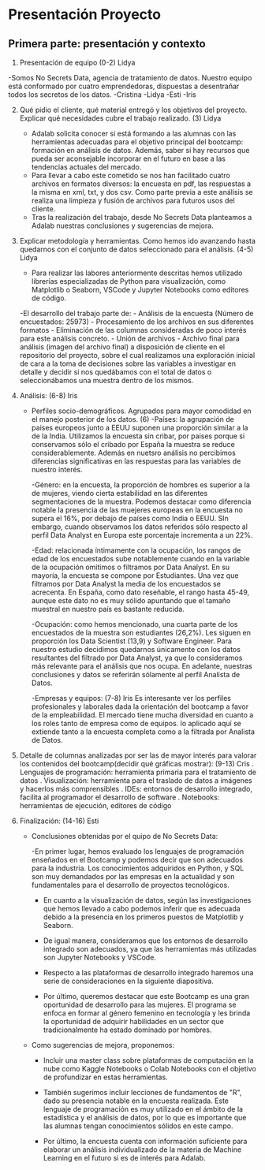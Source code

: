 


# Presentación Proyecto

## Primera parte: presentación y contexto

1. Presentación de equipo (0-2) Lidya

-Somos No Secrets Data, agencia de tratamiento de datos. Nuestro equipo está conformado por cuatro emprendedoras, dispuestas a desentrañar todos los secretos de los datos.
-Cristina
-Lidya
-Esti
-Iris

2. Qué pidio el cliente, qué material entregó y los objetivos del proyecto. Explicar qué necesidades cubre el trabajo realizado. (3) Lidya

    - Adalab solicita conocer si está formando a las alumnas con las herramientas adecuadas para el objetivo principal del bootcamp: formación en análisis de datos. Además, saber si hay recursos que pueda ser aconsejable incorporar en el futuro en base a las tendencias actuales del mercado.
    - Para llevar a cabo este cometido se nos han facilitado cuatro archivos en formatos diversos: la encuesta en pdf, las respuestas a la misma en xml, txt, y dos csv. Como parte previa a este análisis se realiza una limpieza y fusión de archivos para futuros usos del cliente.
    - Tras la realización del trabajo, desde No Secrets Data planteamos a Adalab nuestras conclusiones y sugerencias de mejora. 

3. Explicar metodología y herramientas. Como hemos ido avanzando hasta quedarnos con el conjunto de datos seleccionado para el análisis. (4-5) Lidya

    - Para realizar las labores anteriormente descritas hemos utilizado librerías especializadas de Python para visualización, como Matplotlib o Seaborn, VSCode y Jupyter Notebooks como editores de código.

    -El desarrollo del trabajo parte de: 
        - Análisis de la encuesta (Número de encuestados: 25973)
        - Procesamiento de los archivos en sus diferentes formatos
        - Eliminación de las columnas consideradas de poco interés para este análisis concreto.
        - Unión de archivos
        - Archivo final para análisis (imagen del archivo final) a disposición de cliente en el repositorio del proyecto, sobre el cual realizamos una exploración inicial de cara a la toma de decisiones sobre las variables a investigar en detalle y decidir si nos quedábamos con el total de datos o seleccionábamos una muestra dentro de los mismos.
    
4. Análisis:  (6-8) Iris

    - Perfiles socio-demográficos. Agrupados para mayor comodidad en el manejo posterior de los datos. (6)
        -Países: la agrupación de paises europeos junto a EEUU suponen una proporción similar a la de la India. Utilizamos la encuesta sin cribar, por paises porque si conservamos sólo el cribado por España la muestra se reduce considerablemente. Además en nuetsro análisis no percibimos diferencias significativas en las respuestas para las variables de nuestro interés.

        -Género: en la encuesta, la proporción de hombres es superior a la de mujeres, viendo cierta estabilidad en las diferentes segmentaciones de la muestra. Podemos destacar como diferencia notable la presencia de las muejeres europeas en la encuesta no supera el 16%, por debajo de países como India o EEUU. SIn embargo, cuando observamos los datos referidos sólo respecto al perfil Data Analyst en Europa este porcentaje incrementa a un 22%.

        -Edad: relacionada íntimamente con la ocupación, los rangos de edad de los encuestados sube notablemente cuando en la variable de la ocupación omitimos o filtramos por Data Analyst. En su mayoría, la encuesta se compone por Estudiantes. Una vez que filtramos por Data Analyst la media de los encuestados se acrecenta. En España, como dato reseñable, el rango hasta 45-49, aunque este dato no es muy sólido apuntando que el tamaño muestral en nuestro país es bastante reducida.

        -Ocupación: como hemos mencionado, una cuarta parte de los encuestados de la muestra son estudiantes (26,2%). Les siguen en proporción los Data Scientist (13,9) y Software Engineer. Para nuestro estudio decidimos quedarnos únicamente con los datos resultantes del filtrado por Data Analyst, ya que lo consideramos más relevante para el análisis que nos ocupa. En adelante, nuestras conclusiones y datos se referirán sólamente al perfil Analista de Datos.

        -Empresas y equipos: (7-8) Iris
        Es interesante ver los perfiles profesionales y laborales dada la orientación del bootcamp a favor de la empleabilidad. El mercado tiene mucha diversidad en cuanto a los roles tanto de empresa como de equipos. lo aplicado aquí se extiende tanto a la encuesta completa como a la filtrada por Analista de Datos.

5.  Detalle de columnas analizadas por ser las de mayor interés para valorar los contenidos del bootcamp(decidir qué gráficas mostrar): (9-13) Cris
        . Lenguajes de programación: herramienta primaria para el tratamiento de datos
        . Visualización: herramienta para el traslado de datos a imágenes y hacerlos más comprensibles
        . IDEs: entornos de desarrollo integrado, facilita al programador el desarrollo de software 
        . Notebooks: herramientas de ejecución, editores de código

6. Finalización: (14-16) Esti

    - Conclusiones obtenidas por el quipo de No Secrets Data: 

        -En primer lugar, hemos evaluado los lenguajes de programación enseñados en el Bootcamp y podemos decir que son adecuados para la industria. Los conocimientos adquiridos en Python, y SQL son muy demandados por las empresas en la actualidad y son fundamentales para el desarrollo de proyectos tecnológicos.
        
        - En cuanto a la visualización de datos, según las investigaciones que hemos llevado a cabo podemos inferir que es adecuada debido a la presencia en los primeros puestos de Matplotlib y Seaborn.

        - De igual manera, consideramos que los entornos de desarrollo integrado son adecuados, ya que las herramientas más utilizadas son Jupyter Notebooks y VSCode.

        - Respecto a las plataformas de desarrollo integrado haremos una serie de consideraciones en la siguiente diapositiva.

        - Por último, queremos destacar que este Bootcamp es una gran oportunidad de desarrollo para las mujeres. El programa se enfoca en formar al género femenino en tecnología y les brinda la oportunidad de adquirir habilidades en un sector que tradicionalmente ha estado dominado por hombres.

    - Como sugerencias de mejora, proponemos:

        - Incluir una master class sobre plataformas de computación en la nube como Kaggle Notebooks o Colab Notebooks con el objetivo de profundizar en estas herramientas.

        - También sugerimos incluir lecciones de fundamentos de "R", dado su presencia notable en la encuesta realizada. Este lenguaje de programación es muy utilizado en el ámbito de la estadística y el análisis de datos, por lo que es importante que las alumnas tengan conocimientos sólidos en este campo.

        - Por último, la encuesta cuenta con información suficiente para elaborar un análisis individualizado de la materia de Machine Learning en el futuro si es de interés para Adalab. 

